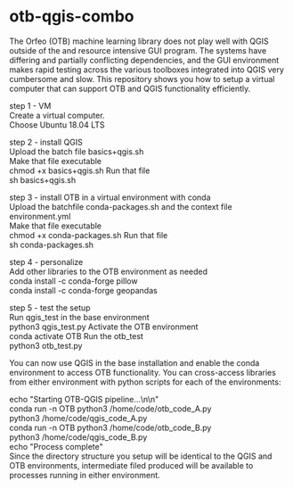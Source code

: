 # otb-qgis-combo

The Orfeo (OTB) machine learning library does not play well with QGIS outside of the and resource intensive GUI program.
The systems have differing and partially conflicting dependencies, and the GUI environment makes rapid testing across the various toolboxes integrated into QGIS very cumbersome and slow.
This repository shows you how to setup a virtual computer that can support OTB and QGIS functionality efficiently.

step 1 - VM <br>
Create a virtual computer.<br>
Choose Ubuntu 18.04 LTS <br>

step 2 - install QGIS <br>
Upload the batch file basics+qgis.sh <br>
Make that file executable  <br>
  chmod +x basics+qgis.sh
Run that file <br>
  sh basics+qgis.sh

step 3 - install OTB in a virtual environment with conda <br>
Upload the batchfile conda-packages.sh and the context file environment.yml <br>
Make that file executable <br>
  chmod +x conda-packages.sh
Run that file <br>
  sh conda-packages.sh

step 4 - personalize <br>
Add other libraries to the OTB environment as needed <br>
	conda install -c conda-forge pillow <br>
	conda install -c conda-forge geopandas <br>
  
step 5 - test the setup <br>
Run qgis_test in the base environment <br>
  python3 qgis_test.py
Activate the OTB environment <br>
  conda activate OTB
Run the otb_test <br>
  python3 otb_test.py
  
You can now use QGIS in the base installation and enable the conda environment to access OTB functionality. 
You can cross-access libraries from either environment with python scripts for each of the environments: <br>

  echo "Starting OTB-QGIS pipeline...\n\n" <br>
  conda run -n OTB python3 /home/code/otb_code_A.py <br>
  python3 /home/code/qgis_code_A.py <br>
  conda run -n OTB python3 /home/code/otb_code_B.py <br>
  python3 /home/code/qgis_code_B.py <br>
  echo "Process complete"
  <br>
 Since the directory structure you setup will be identical to the QGIS and OTB environments, intermediate filed produced will be available to processes running in either environment.



  
 


